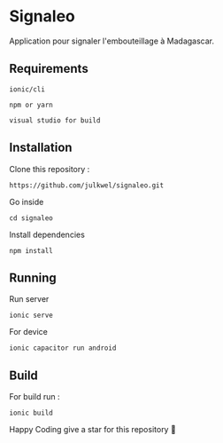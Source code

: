 # Signaleo

Application pour signaler l'embouteillage à Madagascar.

## Requirements

`ionic/cli`

`npm or yarn`

`visual studio for build`


## Installation

Clone this repository : 

`https://github.com/julkwel/signaleo.git`

Go inside

`cd signaleo`

Install dependencies

`npm install`

## Running

Run server

`ionic serve`

For device 

`ionic capacitor run android`

## Build

For build run :

`ionic build`

Happy Coding give a star for this repository 🥰
